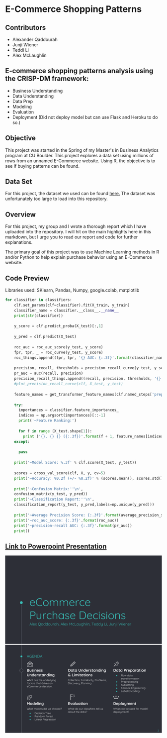 # E-Commerce Shopping Patterns

## Contributors
* Alexander Qaddourah
* Junji Wiener
* Teddi Li
* Alex McLaughlin

## E-commerce shopping patterns analysis using the CRISP-DM framework:
* Business Understanding
* Data Understanding
* Data Prep
* Modeling
* Evaluation
* Deployment (Did not deploy model but can use Flask and Heroku to do so.)

## Objective
This project was started in the Spring of my Master's in Business Analytics program at CU Boulder. This project explores a data set using millions of rows from an unnamed E-Commerce website. Using R, the objective is to see if buying patterns can be found.

## Data Set
For this project, the dataset we used can be found [here.](https://www.kaggle.com/mkechinov/ecommerce-behavior-data-from-multi-category-store) The dataset was unfortunately too large to load into this repository. 

## Overview
For this project, my group and I wrote a thorough report which I have uploaded into the repository. I will hit on the main highlights here in this markdown, but I urge you to read our report and code for further explanations. 

The primary goal of this project was to use Machine Learning methods in R and/or Python to help explain purchase behavior using an E-Commerce website.

## Code Preview
Libraries used: SKlearn, Pandas, Numpy, google.colab, matplotlib
``` python
for classifier in classifiers:
    clf.set_params(clf=classifier).fit(X_train, y_train)
    classifier_name = classifier.__class__.__name__
    print(str(classifier))

    y_score = clf.predict_proba(X_test)[:,1]

    y_pred = clf.predict(X_test)
    
    roc_auc = roc_auc_score(y_test, y_score)
    fpr, tpr, _ = roc_curve(y_test, y_score)
    roc_things.append((fpr, tpr, '{} AUC: {:.3f}'.format(classifier_name, roc_auc)))
    
    precision, recall, thresholds = precision_recall_curve(y_test, y_score)
    pr_auc = auc(recall, precision)
    precision_recall_things.append((recall, precision, thresholds, '{} AUC: {:.3f}'.format(classifier_name, pr_auc)))
    #plot_precision_recall_curve(clf, X_test, y_test)
    
    feature_names = get_transformer_feature_names(clf.named_steps['preprocessor'])
    
    try:
      importances = classifier.feature_importances_
      indices = np.argsort(importances)[::-1]
      print('~Feature Ranking:')

      for f in range (X_test.shape[1]):
        print ('{}. {} {} ({:.3f})'.format(f + 1, feature_names[indices[f]], indices[f], importances[indices[f]]))
    except:

      pass

    print('~Model Score: %.3f' % clf.score(X_test, y_test))

    scores = cross_val_score(clf, X, y, cv=5)
    print('~Accuracy: %0.2f (+/- %0.2f)' % (scores.mean(), scores.std() * 2))

    print('~Confusion Matrix:''\n',
    confusion_matrix(y_test, y_pred))
    print('~Classification Report:''\n',
    classification_report(y_test, y_pred,labels=np.unique(y_pred)))
   
    print('~Average Precision Score: {:.3f}'.format(average_precision_score(y_test, y_score)))
    print('~roc_auc_score: {:.3f}'.format(roc_auc))
    print('~precision-recall AUC: {:.3f}'.format(pr_auc))
    print()
```

## [Link to Powerpoint Presentation](https://github.com/8Jun/E-Commerce-Shopping-Patterns/blob/master/eCommerce%20-%20Final-1.pdf) 
![alt text](https://github.com/8Jun/E-Commerce-Shopping-Patterns/blob/master/ppt%20preview%20png/ppt%20image.png)
![alt text](https://github.com/8Jun/E-Commerce-Shopping-Patterns/blob/master/ppt%20preview%20png/ppt%20image2.png)
